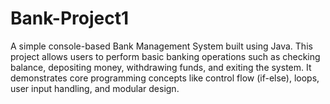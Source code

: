 # Bank-Project1
A simple console-based Bank Management System built using Java. This project allows users to perform basic banking operations such as checking balance, depositing money, withdrawing funds, and exiting the system. It demonstrates core programming concepts like control flow (if-else), loops, user input handling, and modular design. 
